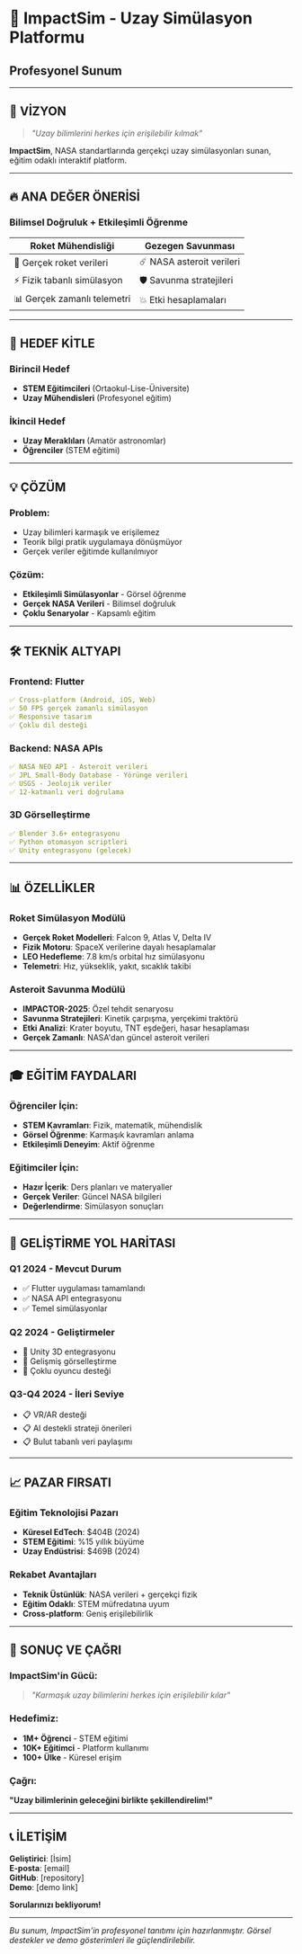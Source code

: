 # 🚀 ImpactSim - Uzay Simülasyon Platformu
## Profesyonel Sunum

---

## 🎯 **VİZYON**
> *"Uzay bilimlerini herkes için erişilebilir kılmak"*

**ImpactSim**, NASA standartlarında gerçekçi uzay simülasyonları sunan, eğitim odaklı interaktif platform.

---

## 🔥 **ANA DEĞER ÖNERİSİ**

### **Bilimsel Doğruluk + Etkileşimli Öğrenme**

| **Roket Mühendisliği** | **Gezegen Savunması** |
|----------------------|---------------------|
| 🚀 Gerçek roket verileri | ☄️ NASA asteroit verileri |
| ⚡ Fizik tabanlı simülasyon | 🛡️ Savunma stratejileri |
| 📊 Gerçek zamanlı telemetri | 💥 Etki hesaplamaları |

---

## 🎯 **HEDEF KİTLE**

### **Birincil Hedef**
- **STEM Eğitimcileri** (Ortaokul-Lise-Üniversite)
- **Uzay Mühendisleri** (Profesyonel eğitim)

### **İkincil Hedef**
- **Uzay Meraklıları** (Amatör astronomlar)
- **Öğrenciler** (STEM eğitimi)

---

## 💡 **ÇÖZÜM**

### **Problem:**
- Uzay bilimleri karmaşık ve erişilemez
- Teorik bilgi pratik uygulamaya dönüşmüyor
- Gerçek veriler eğitimde kullanılmıyor

### **Çözüm:**
- **Etkileşimli Simülasyonlar** - Görsel öğrenme
- **Gerçek NASA Verileri** - Bilimsel doğruluk
- **Çoklu Senaryolar** - Kapsamlı eğitim

---

## 🛠️ **TEKNİK ALTYAPI**

### **Frontend: Flutter**
```yaml
✅ Cross-platform (Android, iOS, Web)
✅ 50 FPS gerçek zamanlı simülasyon
✅ Responsive tasarım
✅ Çoklu dil desteği
```

### **Backend: NASA APIs**
```yaml
✅ NASA NEO API - Asteroit verileri
✅ JPL Small-Body Database - Yörünge verileri
✅ USGS - Jeolojik veriler
✅ 12-katmanlı veri doğrulama
```

### **3D Görselleştirme**
```yaml
✅ Blender 3.6+ entegrasyonu
✅ Python otomasyon scriptleri
✅ Unity entegrasyonu (gelecek)
```

---

## 📊 **ÖZELLİKLER**

### **Roket Simülasyon Modülü**
- **Gerçek Roket Modelleri**: Falcon 9, Atlas V, Delta IV
- **Fizik Motoru**: SpaceX verilerine dayalı hesaplamalar
- **LEO Hedefleme**: 7.8 km/s orbital hız simülasyonu
- **Telemetri**: Hız, yükseklik, yakıt, sıcaklık takibi

### **Asteroit Savunma Modülü**
- **IMPACTOR-2025**: Özel tehdit senaryosu
- **Savunma Stratejileri**: Kinetik çarpışma, yerçekimi traktörü
- **Etki Analizi**: Krater boyutu, TNT eşdeğeri, hasar hesaplaması
- **Gerçek Zamanlı**: NASA'dan güncel asteroit verileri

---

## 🎓 **EĞİTİM FAYDALARI**

### **Öğrenciler İçin:**
- **STEM Kavramları**: Fizik, matematik, mühendislik
- **Görsel Öğrenme**: Karmaşık kavramları anlama
- **Etkileşimli Deneyim**: Aktif öğrenme

### **Eğitimciler İçin:**
- **Hazır İçerik**: Ders planları ve materyaller
- **Gerçek Veriler**: Güncel NASA bilgileri
- **Değerlendirme**: Simülasyon sonuçları

---

## 🚀 **GELİŞTİRME YOL HARİTASI**

### **Q1 2024** - Mevcut Durum
- ✅ Flutter uygulaması tamamlandı
- ✅ NASA API entegrasyonu
- ✅ Temel simülasyonlar

### **Q2 2024** - Geliştirmeler
- 🔄 Unity 3D entegrasyonu
- 🔄 Gelişmiş görselleştirme
- 🔄 Çoklu oyuncu desteği

### **Q3-Q4 2024** - İleri Seviye
- 📋 VR/AR desteği
- 📋 AI destekli strateji önerileri
- 📋 Bulut tabanlı veri paylaşımı

---

## 📈 **PAZAR FIRSATI**

### **Eğitim Teknolojisi Pazarı**
- **Küresel EdTech**: $404B (2024)
- **STEM Eğitimi**: %15 yıllık büyüme
- **Uzay Endüstrisi**: $469B (2024)

### **Rekabet Avantajları**
- **Teknik Üstünlük**: NASA verileri + gerçekçi fizik
- **Eğitim Odaklı**: STEM müfredatına uyum
- **Cross-platform**: Geniş erişilebilirlik

---

## 🎯 **SONUÇ VE ÇAĞRI**

### **ImpactSim'in Gücü:**
> *"Karmaşık uzay bilimlerini herkes için erişilebilir kılar"*

### **Hedefimiz:**
- **1M+ Öğrenci** - STEM eğitimi
- **10K+ Eğitimci** - Platform kullanımı
- **100+ Ülke** - Küresel erişim

### **Çağrı:**
**"Uzay bilimlerinin geleceğini birlikte şekillendirelim!"**

---

## 📞 **İLETİŞİM**

**Geliştirici**: [İsim]  
**E-posta**: [email]  
**GitHub**: [repository]  
**Demo**: [demo link]

**Sorularınızı bekliyorum!**

---

*Bu sunum, ImpactSim'in profesyonel tanıtımı için hazırlanmıştır. Görsel destekler ve demo gösterimleri ile güçlendirilebilir.*





